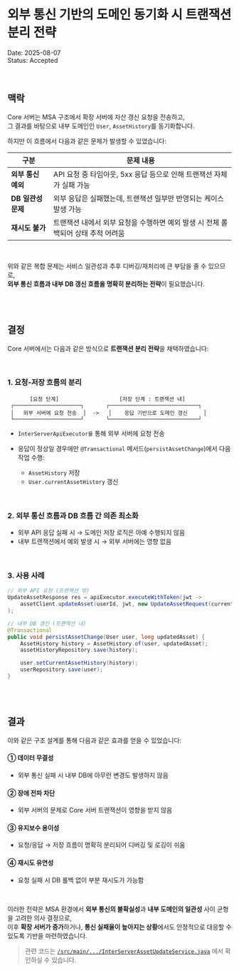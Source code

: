 # 외부 통신 기반의 도메인 동기화 시 트랜잭션 분리 전략

Date: 2025-08-07  
Status: Accepted

<br/>

## 맥락

Core 서버는 MSA 구조에서 확장 서버에 자산 갱신 요청을 전송하고,  
그 결과를 바탕으로 내부 도메인인 `User`, `AssetHistory`를 동기화합니다.

하지만 이 흐름에서 다음과 같은 문제가 발생할 수 있었습니다:

| 구분               | 문제 내용                                                                        |
| ------------------ | -------------------------------------------------------------------------------- |
| **외부 통신 예외** | API 요청 중 타임아웃, 5xx 응답 등으로 인해 트랜잭션 자체가 실패 가능             |
| **DB 일관성 문제** | 외부 응답은 실패했는데, 트랜잭션 일부만 반영되는 케이스 발생 가능                |
| **재시도 불가**    | 트랜잭션 내에서 외부 요청을 수행하면 예외 발생 시 전체 롤백되어 상태 추적 어려움 |

<br/>

위와 같은 복합 문제는 서비스 일관성과 추후 디버깅/재처리에 큰 부담을 줄 수 있으므로,  
**외부 통신 흐름과 내부 DB 갱신 흐름을 명확히 분리하는 전략**이 필요했습니다.

<br/>
<br/>

## 결정

Core 서버에서는 다음과 같은 방식으로 **트랜잭션 분리 전략**을 채택하였습니다:

<br/>

### 1. 요청-저장 흐름의 분리

```plaintext
       [요청 단계]                   [저장 단계 : 트랜잭션 내]
 ┌─────────────────────┐       ┌────────────────────────────┐
 │   외부 서버에 요청 전송  │  ->   │    응답 기반으로 도메인 갱신     │
 └─────────────────────┘       └────────────────────────────┘
```

- `InterServerApiExecutor를` 통해 외부 서버에 요청 전송

- 응답이 정상일 경우에만 `@Transactional` 메서드(`persistAssetChange`)에서 다음 작업 수행:

  - `AssetHistory` 저장
  - `User.currentAssetHistory` 갱신

<br/>

### 2. 외부 통신 흐름과 DB 흐름 간 의존 최소화

- 외부 API 응답 실패 시 → 도메인 저장 로직은 아예 수행되지 않음
- 내부 트랜잭션에서 예외 발생 시 → 외부 서버에는 영향 없음

<br/>

### 3. 사용 사례

```java
// 외부 API 요청 (트랜잭션 밖)
UpdateAssetResponse res = apiExecutor.executeWithToken(jwt ->
    assetClient.updateAsset(userId, jwt, new UpdateAssetRequest(currentAsset))
);

// 내부 DB 갱신 (트랜잭션 내)
@Transactional
public void persistAssetChange(User user, long updatedAsset) {
    AssetHistory history = AssetHistory.of(user, updatedAsset);
    assetHistoryRepository.save(history);

    user.setCurrentAssetHistory(history);
    userRepository.save(user);
}
```

<br/>
<br/>

## 결과

이와 같은 구조 설계를 통해 다음과 같은 효과를 얻을 수 있었습니다:

#### ① 데이터 무결성

- 외부 통신 실패 시 내부 DB에 아무런 변경도 발생하지 않음

#### ② 장애 전파 차단

- 외부 서버의 문제로 Core 서버 트랜잭션이 영향을 받지 않음

#### ③ 유지보수 용이성

- 요청/응답 → 저장 흐름이 명확히 분리되어 디버깅 및 로깅이 쉬움

#### ④ 재시도 유연성

- 요청 실패 시 DB 롤백 없이 부분 재시도가 가능함

<br/>

이러한 전략은 MSA 환경에서 **외부 통신의 불확실성**과 **내부 도메인의 일관성** 사이 균형을 고려한 의사 결정으로,  
이후 **확장 서버가 증가**하거나, **통신 실패율이 높아지는 상황**에서도 안정적으로 대응할 수 있도록 기반을 마련하였습니다.

> 관련 코드는 [`/src/main/.../InterServerAssetUpdateService.java`](/dg-core-server/src/main/java/com/dontgoback/dontgo/interserver/extension/asset/InterServerAssetUpdateService.java) 에서 확인하실 수 있습니다.

